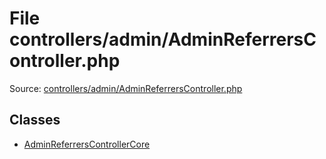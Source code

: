 File controllers/admin/AdminReferrersController.php
=========
Source: [controllers/admin/AdminReferrersController.php](https://github.com/PrestaShop/PrestaShop/blob/1.6.1.1/controllers/admin/AdminReferrersController.php)


Classes
-------

* [AdminReferrersControllerCore](class.AdminReferrersControllerCore.md)

